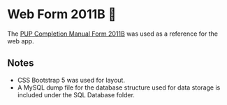 # Web Form 2011B 📝
The [PUP Completion Manual Form 2011B](https://www.pup.edu.ph/downloads/files/PUPCompletionForm2011B.pdf) was used as a reference for the web app.

## Notes
- CSS Bootstrap 5 was used for layout.
- A MySQL dump file for the database structure used for data storage is included under the SQL Database folder.
